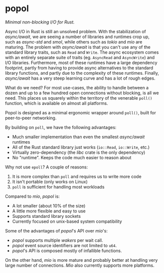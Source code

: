 # popol

*Minimal non-blocking I/O for Rust.*

Async I/O in Rust is still an unsolved problem. With the stabilization of
*async/await*, we are seeing a number of libraries and runtimes crop up, such
as *async-std* and *smol*, while others such as *tokio* and *mio* are maturing.
The problem with *async/await* is that you can't use any of the standard
library traits, such as `Read` and `Write`.  The async ecosystem comes with an
entirely separate suite of traits (eg. `AsyncRead` and `AsyncWrite`) and I/O
libraries. Furthermore, most of these runtimes have a large dependency
footprint, partly from having to provide async alternatives to the standard
library functions, and partly due to the complexity of these runtimes.
Finally, *async/await* has a very steep learning curve and has a lot of
rough edges.

What do we need? For most use-cases, the ability to handle between a dozen
and up to a few hundred open connections without blocking, is all we need.
This places us squarely within the territory of the venerable `poll()` function,
which is available on almost all platforms.

Popol is designed as a minimal ergonomic wrapper around `poll()`, built for
peer-to-peer networking.

By building on `poll`, we have the following advantages:

* Much smaller implementation than even the smallest *async/await* runtimes
* All of the Rust standard library just works (`io::Read`, `io::Write`, etc.)
* Virtually zero-dependency (the *libc* crate is the only dependency)
* No "runtime". Keeps the code much easier to reason about

Why not use `epoll`? A couple of reasons:

1. It is more complex than `poll` and requires us to write more code
2. It isn't portable (only works on Linux)
3. `poll` is sufficient for handling most workloads

Compared to *mio*, *popol* is:

* A lot smaller (about 10% of the size)
* A little more flexible and easy to use
* Supports standard library sockets
* Currently focused on unix-based system compatibility

Some of the advantages of *popol*'s API over *mio*'s:

* *popol* supports multiple *wakers* per wait call.
* *popol* event source identifiers are not limited to `u64`.
* *popol*'s API is composed mostly of infallible functions.

On the other hand, *mio* is more mature and probably better at handling very
large number of connections. *Mio* also currently supports more platforms.
